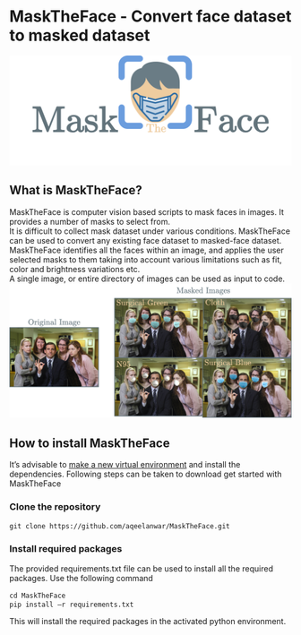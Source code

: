 # MaskTheFace - Convert face dataset to masked dataset
![cover_photo](images/MaskTheFace.png)

## What is MaskTheFace?
MaskTheFace is computer vision based scripts to mask faces in images. It provides a number of masks to select from.  
It is difficult to collect mask dataset under various conditions. MaskTheFace can be used to convert any existing face dataset to masked-face dataset.
MaskTheFace identifies all the faces within an image, and applies the user selected masks to them taking into account various limitations such as fit, color and brightness variations etc.  
A single image, or entire directory of images can be used as input to code.
![cover_photo](images/example1.png)
## How to install MaskTheFace
It’s advisable to [make a new virtual environment](https://towardsdatascience.com/setting-up-python-platform-for-machine-learning-projects-cfd85682c54b) and install the dependencies. Following steps can be taken to download get started with MaskTheFace
### Clone the repository
```
git clone https://github.com/aqeelanwar/MaskTheFace.git
```

### Install required packages
The provided requirements.txt file can be used to install all the required packages. Use the following command

```
cd MaskTheFace
pip install –r requirements.txt
```

This will install the required packages in the activated python environment.
